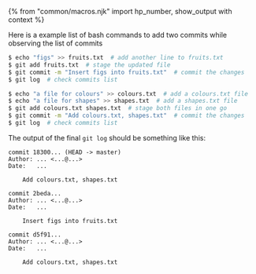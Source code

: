 {% from "common/macros.njk" import hp_number, show_output with context %}

Here is a example list of bash commands to add two commits while observing the list of commits

```bash
$ echo "figs" >> fruits.txt  # add another line to fruits.txt
$ git add fruits.txt  # stage the updated file
$ git commit -m "Insert figs into fruits.txt"  # commit the changes
$ git log  # check commits list

$ echo "a file for colours" >> colours.txt  # add a colours.txt file
$ echo "a file for shapes" >> shapes.txt  # add a shapes.txt file
$ git add colours.txt shapes.txt  # stage both files in one go
$ git commit -m "Add colours.txt, shapes.txt"  # commit the changes
$ git log  # check commits list
```

The output of the final `git log` should be something like this:
```bash{highlight-lines="5,11,17"}
commit 18300... (HEAD -> master)
Author: ... <...@...>
Date:   ...

    Add colours.txt, shapes.txt

commit 2beda...
Author: ... <...@...>
Date:   ...

    Insert figs into fruits.txt

commit d5f91...
Author: ... <...@...>
Date:   ...

    Add colours.txt, shapes.txt
```